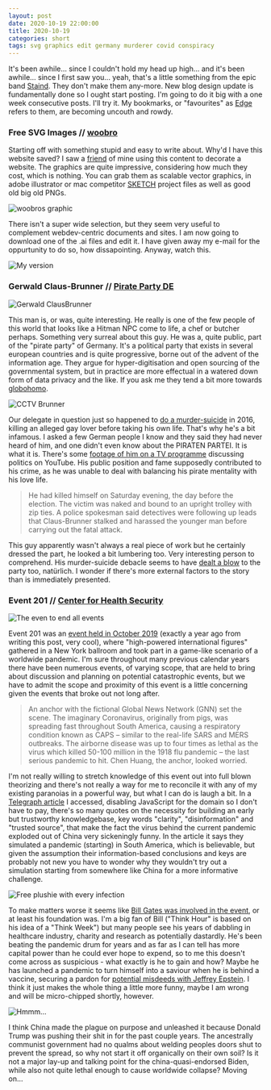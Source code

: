 ```yaml
---
layout: post
date: 2020-10-19 22:00:00
title: 2020-10-19
categories: short
tags: svg graphics edit germany murderer covid conspiracy 
---
```


It's been awhile... since I couldn't hold my head up high... and it's been awhile... since I first saw you... yeah, that's a little something from the epic band [Staind](https://www.youtube.com/watch?v=araU0fZj6oQ). They don't make them any-more. New blog design update is fundamentally done so I ought start posting. I'm going to do it big with a one week consecutive posts. I'll try it. My bookmarks, or "favourites" as [Edge](https://www.microsoft.com/en-us/edge) refers to them, are becoming uncouth and rowdy.

### Free SVG Images // [woobro](https://woobro.design/)

Starting off with something stupid and easy to write about. Why'd I have this website saved? I saw a [friend](https://jamiebot.com/) of mine using this content to decorate a website. The graphics are quite impressive, considering how much they cost, which is nothing. You can grab them as scalable vector graphics, in adobe illustrator or mac competitor [SKETCH](https://www.sketch.com/) project files as well as good old big old PNGs.

![woobros graphic](/assets/img/woobro.svg)

There isn't a super wide selection, but they seem very useful to complement webdev-centric documents and sites. I am now going to download one of the .ai files and edit it. I have given away my e-mail for the oppurtunity to do so, how dissapointing. Anyway, watch this.

![My version](/assets/img/bloobro.svg)

### Gerwald Claus-Brunner // [Pirate Party DE](https://www.piratenpartei.de/)

![Gerwald ClausBrunner](/assets/img/brunner.jpg)

This man is, or was, quite interesting. He really is one of the few people of this world that looks like a Hitman NPC come to life, a chef or butcher perhaps. Something very surreal about this guy. He was a, quite public, part of the "pirate party" of Germany. It's a political party that exists in several european countries and is quite progressive, borne out of the advent of the information age. They argue for hyper-digitisation and open sourcing of the governmental system, but in practice are more effectual in a watered down form of data privacy and the like. If you ask me they tend a bit more towards [globohomo](https://www.urbandictionary.com/define.php?term=Globohomo).

![CCTV Brunner](/assets/img/brunnercctv.jpg)

Our delegate in question just so happened to [do a murder-suicide](https://www.news.com.au/world/europe/a-controversial-pirate-party-politician-has-been-found-dead-in-his-home/news-story/8c47268db4ec848e4abb117212c206fa) in 2016, killing an alleged gay lover before taking his own life. That's why he's a bit infamous. I asked a few German people I know and they said they had never heard of him, and one didn't even know about the PIRATEN PARTEI. It is what it is. There's some [footage of him on a TV programme](https://www.youtube.com/watch?v=a3-skNqB-tU) discussing politics on YouTube. His public position and fame supposedly contributed to his crime, as he was unable to deal with balancing his pirate mentality with his love life.

>He had killed himself on Saturday evening, the day before the election. The victim was naked and bound to an upright trolley with zip ties. A police spokesman said detectives were following up leads that Claus-Brunner stalked and harassed the younger man before carrying out the fatal attack.

This guy apparently wasn't always a real piece of work but he certainly dressed the part, he looked a bit lumbering too. Very interesting person to comprehend. His murder-suicide debacle seems to have [dealt a blow](https://www.irishtimes.com/news/world/europe/pirate-mp-s-suicide-in-berlin-kills-dream-of-digital-politics-1.2798476) to the party too, natürlich. I wonder if there's more external factors to the story than is immediately presented. 

### Event 201 // [Center for Health Security](https://www.centerforhealthsecurity.org/event201/about)

![The even to end all events](/assets/img/event201.jpg)

Event 201 was an [event held in October 2019](https://www.telegraph.co.uk/global-health/science-and-disease/disease-x-dummy-run-world-health-experts-prepare-deadly-pandemic/) (exactly a year ago from writing this post, very cool), where "high-powered international figures" gathered in a New York ballroom and took part in a game-like scenario of a worldwide pandemic. I'm sure throughout many previous calendar years there have been numerous events, of varying scope, that are held to bring about discussion and planning on potential catastrophic events, but we have to admit the scope and proximity of this event is a little concerning given the events that broke out not long after. 

>An anchor with the fictional Global News Network (GNN) set the scene. The imaginary Coronavirus, originally from pigs, was spreading fast throughout South America, causing a respiratory condition known as CAPS – similar to the real-life SARS and MERS outbreaks. The airborne disease was up to four times as lethal as the virus which killed 50-100 million in the 1918 flu pandemic – the last serious pandemic to hit. Chen Huang, the anchor, looked worried.

I'm not really willing to stretch knowledge of this event out into full blown theorizing and there's not really a way for me to reconcile it with any of my existing paranoias in a powerful way, but what I can do is laugh a bit. In a [Telegraph article](https://www.telegraph.co.uk/global-health/science-and-disease/disease-x-dummy-run-world-health-experts-prepare-deadly-pandemic/) I accessed, disabling JavaScript for the domain so I don't have to pay, there's so many quotes on the necessity for building an early but trustworthy knowledgebase, key words "clarity", "disinformation" and "trusted source", that make the fact the virus behind the current pandemic exploded out of China very sickeningly funny. In the article it says they simulated a pandemic (starting) in South America, which is believable, but given the assumption their information-based conclusions and keys are probably not new you have to wonder why they wouldn't try out a simulation starting from somewhere like China for a more informative challenge.

![Free plushie with every infection](/assets/img/event201plushie.jpg)

To make matters worse it seems like [Bill Gates was involved in the event](https://www.centerforhealthsecurity.org/news/center-news/2020-01-17-Event201-recommendations.html), or at least his foundation was. I'm a big fan of Bill ("Think Hour" is based on his idea of a "Think Week") but many people see his years of dabbling in healthcare industry, charity and research as potentially dastardly. He's been beating the pandemic drum for years and as far as I can tell has more capital power than he could ever hope to expend, so to me this doesn't come across as suspicious - what exactly is he to gain and how? Maybe he has launched a pandemic to turn himself into a saviour when he is behind a vaccine, securing a pardon for [potential misdeeds with Jeffrey Epstein](https://www.thesun.co.uk/news/10298193/bill-gates-jeffrey-epstein-regrets-paedo/). I think it just makes the whole thing a little more funny, maybe I am wrong and will be micro-chipped shortly, however.

![Hmmm...](/assets/img/event201gates.jpg)

I think China made the plague on purpose and unleashed it because Donald Trump was pushing their shit in for the past couple years. The ancestrally communist government had no qualms about welding peoples doors shut to prevent the spread, so why not start it off organically on their own soil? Is it not a major lay-up and talking point for the china-quasi-endorsed Biden, while also not quite lethal enough to cause worldwide collapse? Moving on...